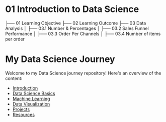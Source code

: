 # 01 Introduction to Data Science

├── 01 Learning Objective
├── 02 Learning Outcome
├── 03 Data Analysis
│   ├── 03.1 Number & Percentages
│   ├── 03.2 Sales Funnel Performance
│   ├── 03.3 Order Per Channels
│   ├── 03.4 Number of items per order

# My Data Science Journey

Welcome to my Data Science journey repository! Here's an overview of the content:

- [Introduction](Introduction/README.md)
- [Data Science Basics](DataScienceBasics/README.md)
- [Machine Learning](MachineLearning/README.md)
- [Data Visualization](DataVisualization/README.md)
- [Projects](Projects/README.md)
- [Resources](Resources/README.md)

